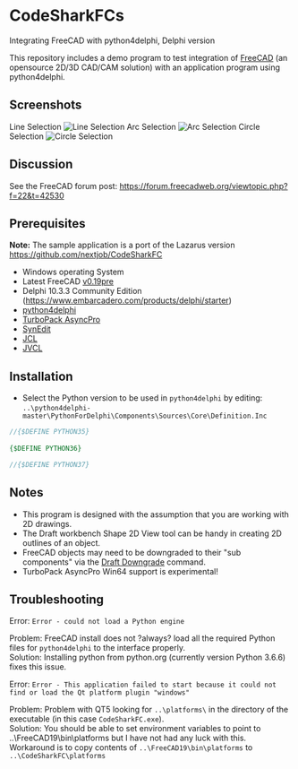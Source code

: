 # CodeSharkFCs
Integrating FreeCAD with python4delphi, Delphi version

This repository includes a demo program to test integration of [FreeCAD](https://www.freecadweb.org/) (an opensource 2D/3D CAD/CAM solution) with an application program using python4delphi.


## Screenshots
Line Selection
![Line Selection](https://raw.githubusercontent.com/nextjob/CodeSharkFC/master/images/LineSelection.png)
Arc Selection
![Arc Selection](https://raw.githubusercontent.com/nextjob/CodeSharkFC/master/images/ArcSelection.png)
Circle Selection
![Circle Selection](https://raw.githubusercontent.com/nextjob/CodeSharkFC/master/images/CircleSelection.png)


## Discussion
See the FreeCAD forum post: https://forum.freecadweb.org/viewtopic.php?f=22&t=42530


## Prerequisites
__Note:__ The sample application is a port of the Lazarus version https://github.com/nextjob/CodeSharkFC

* Windows operating System
* Latest FreeCAD [v0.19pre](https://github.com/FreeCAD/FreeCAD/releases)
* Delphi 10.3.3 Community Edition (https://www.embarcadero.com/products/delphi/starter)
* [python4delphi](https://github.com/pyscripter/python4delphi) 
* [TurboPack AsyncPro](https://github.com/TurboPack/AsyncPro)
* [SynEdit](https://github.com/TurboPack/SynEdit)
* [JCL](https://github.com/project-jedi/jcl)
* [JVCL](https://github.com/project-jedi/jvcl)

## Installation
* Select the Python version to be used in `python4delphi` by editing:  
`..\python4delphi-master\PythonForDelphi\Components\Sources\Core\Definition.Inc` 

```pascal       
//{$DEFINE PYTHON35}
 
{$DEFINE PYTHON36}

//{$DEFINE PYTHON37}

```
      
	   
## Notes
* This program is designed with the assumption that you are working with 2D drawings.
* The Draft workbench Shape 2D View tool can be handy in creating 2D outlines of an object.
* FreeCAD objects may need to be downgraded to their "sub components" via the [Draft Downgrade](https://freecadweb.org/wiki/Draft_Downgrade) command.
* TurboPack AsyncPro Win64 support is experimental!


## Troubleshooting

Error: `Error - could not load a Python engine`

Problem: FreeCAD install does not ?always? load all the required Python files for `python4delphi` to the interface properly.  
Solution: Installing python from python.org (currently version Python 3.6.6) fixes this issue.

Error: `Error - This application failed to start because it could not find or load the Qt platform plugin "windows"`  

Problem: Problem with QT5 looking for `..\platforms\` in the directory of the executable (in this case `CodeSharkFC.exe`).  
Solution: You should be able to set environment variables to point to ..\FreeCAD19\bin\platforms but I have not had any luck with this.
Workaround is to copy contents of `..\FreeCAD19\bin\platforms` to `..\CodeSharkFC\platforms` 
